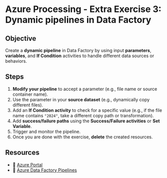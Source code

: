 # Azure Processing - Extra Exercise 3: Dynamic pipelines in Data Factory

## **Objective**

Create a **dynamic pipeline** in Data Factory by using input **parameters**, **variables**, and **If Condition** activities to handle different data sources or behaviors.

## **Steps**

1. **Modify your pipeline** to accept a parameter (e.g., file name or source container name).
2. Use the parameter in your **source dataset** (e.g., dynamically copy different files).
3. Add an **If Condition activity** to check for a specific value (e.g., if the file name contains `"2024"`, take a different copy path or transformation).
4. Add **success/failure paths** using the **Success/Failure activities** or **Set Variable**.
5. Trigger and monitor the pipeline.
6. Once you are done with the exercise, **delete** the created resources.

## **Resources**  

- 📌 [Azure Portal](https://portal.azure.com)  
- 📖 [Azure Data Factory Pipelines](https://learn.microsoft.com/en-us/azure/data-factory/concepts-pipelines-activities)  
